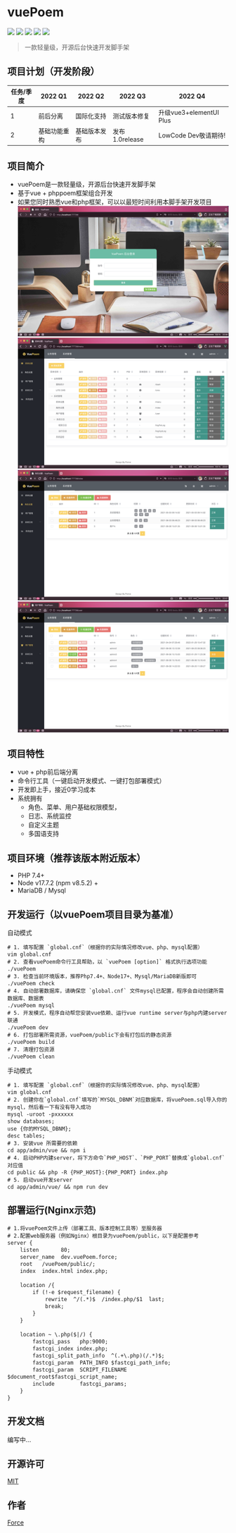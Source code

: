 # vuePoem

![](https://img.shields.io/badge/php-@phppoem-purple.svg?style=flat)
![](https://img.shields.io/badge/js-@vue-gree.svg?style=flat)
![](https://img.shields.io/badge/ui-@elementUI-blue.svg?style=flat)
![](https://img.shields.io/badge/font-@fontawesome-red.svg?style=flat)
![](https://img.shields.io/badge/License-@MIT-yellow.svg?style=flat)

> 一款轻量级，开源后台快速开发脚手架

## 项目计划（开发阶段）
|  任务/季度  | 2022 Q1 | 2022 Q2 | 2022 Q3 | 2022 Q4 |
|    ----    |   ----  |   ----  |   ----  |   ----  |
| 1 | 前后分离 | 国际化支持 | 测试版本修复 | 升级vue3+elementUI Plus |
| 2 | 基础功能重构 | 基础版本发布 | 发布1.0release | LowCode Dev敬请期待! |

## 项目简介
- vuePoem是一款轻量级，开源后台快速开发脚手架
- 基于vue + phppoem框架组合开发
- 如果您同时熟悉vue和php框架，可以以最短时间利用本脚手架开发项目
![show-0](app/admin/vue/static/imgs/show-0.png)
![show-1](app/admin/vue/static/imgs/show-1.png)
![show-2](app/admin/vue/static/imgs/show-2.png)
![show-3](app/admin/vue/static/imgs/show-3.png)

## 项目特性
- vue + php前后端分离
- 命令行工具（一键启动开发模式、一键打包部署模式）
- 开发即上手，接近0学习成本
- 系统拥有
  - 角色、菜单、用户基础权限模型，
  - 日志、系统监控
  - 自定义主题
  - 多国语支持

## 项目环境（推荐该版本附近版本）
- PHP 7.4+
- Node v17.7.2 (npm v8.5.2) +
- MariaDB / Mysql

## 开发运行（以vuePoem项目目录为基准）

自动模式
```shell
# 1. 填写配置 `global.cnf`（根据你的实际情况修改vue、php、mysql配置）
vim global.cnf
# 2. 查看vuePoem命令行工具帮助，以 `vuePoem [option]` 格式执行选项功能
./vuePoem
# 3. 检查当前环境版本，推荐Php7.4+、Node17+、Mysql/MariaDB新版即可
./vuePoem check
# 4. 自动部署数据库，请确保您 `global.cnf` 文件mysql已配置，程序会自动创建所需数据库、数据表
./vuePoem mysql
# 5. 开发模式，程序自动帮您安装vue依赖、运行vue runtime server与php内建server联通
./vuePoem dev
# 6. 打包部署所需资源，vuePoem/public下会有打包后的静态资源
./vuePoem build
# 7. 清理打包资源
./vuePoem clean
```

手动模式
```shell
# 1. 填写配置 `global.cnf`（根据你的实际情况修改vue、php、mysql配置）
vim global.cnf
# 2. 创建你在`global.cnf`填写的`MYSQL_DBNM`对应数据库，将vuePoem.sql导入你的mysql，然后看一下有没有导入成功
mysql -uroot -pxxxxxx
show databases;
use {你的MYSQL_DBNM};
desc tables;
# 3. 安装vue 所需要的依赖
cd app/admin/vue && npm i
# 4. 启动PHP内建server，将下方命令`PHP_HOST`、`PHP_PORT`替换成`global.cnf`对应值
cd public && php -R {PHP_HOST}:{PHP_PORT} index.php
# 5. 启动vue开发server
cd app/admin/vue/ && npm run dev
```

## 部署运行(Nginx示范)
```shell
# 1.将vuePoem文件上传（部署工具、版本控制工具等）至服务器
# 2.配置web服务器（例如Nginx）根目录为vuePoem/public，以下是配置参考
server {
    listen       80;
    server_name  dev.vuePoem.force;
    root   /vuePoem/public/;
    index  index.html index.php;

    location /{
        if (!-e $request_filename) {
            rewrite  ^/(.*)$  /index.php/$1  last;
            break;
        }   
    } 

    location ~ \.php($|/) {
        fastcgi_pass   php:9000;
        fastcgi_index index.php;
        fastcgi_split_path_info  ^(.+\.php)(/.*)$;
        fastcgi_param  PATH_INFO $fastcgi_path_info;
        fastcgi_param  SCRIPT_FILENAME    $document_root$fastcgi_script_name;
        include        fastcgi_params;
    }
}
```

## 开发文档
编写中...

## 开源许可
[MIT](LICENSE)

## 作者
[Force](https://www.easybhu.cn)
